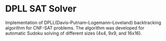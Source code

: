 # DPLL SAT Solver 

Implementation of DPLL(Davis–Putnam–Logemann–Loveland) backtracking algorithm for CNF-SAT problems.
The algorithm was developed for automatic Sudoku solving of different sizes (4x4, 9x9, and 16x16).

